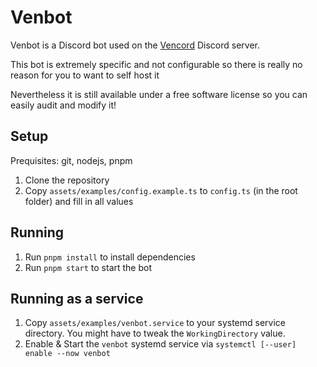 # Venbot

Venbot is a Discord bot used on the [Vencord](https://vencord.dev) Discord server.

This bot is extremely specific and not configurable so there is really no reason for you to want to self host it

Nevertheless it is still available under a free software license so you can easily audit and modify it!

## Setup

Prequisites: git, nodejs, pnpm

1. Clone the repository
2. Copy `assets/examples/config.example.ts` to `config.ts` (in the root folder) and fill in all values

## Running

1. Run `pnpm install` to install dependencies
2. Run `pnpm start` to start the bot

## Running as a service

1. Copy `assets/examples/venbot.service` to your systemd service directory. You might have to tweak the `WorkingDirectory` value.
2. Enable & Start the `venbot` systemd service via `systemctl [--user] enable --now venbot`
